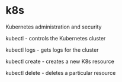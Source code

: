 # k8s
Kubernetes administration and security

kubectl - controls the Kubernetes cluster

kubectl logs - gets logs for the cluster

kubectl create - creates a new K8s resource

kubectl delete - deletes a particular resource

